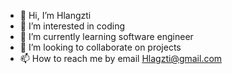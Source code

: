 - 👋 Hi, I’m Hlangzti
- 👀 I’m interested in coding
- 🌱 I’m currently learning software engineer
- 💞️ I’m looking to collaborate on projects
- 📫 How to reach me by email Hlagzti@gmail.com 

<!---
Hlangzti/Hlangzti is a ✨ special ✨ repository because its `README.md` (this file) appears on your GitHub profile.
You can click the Preview link to take a look at your changes.
--->
